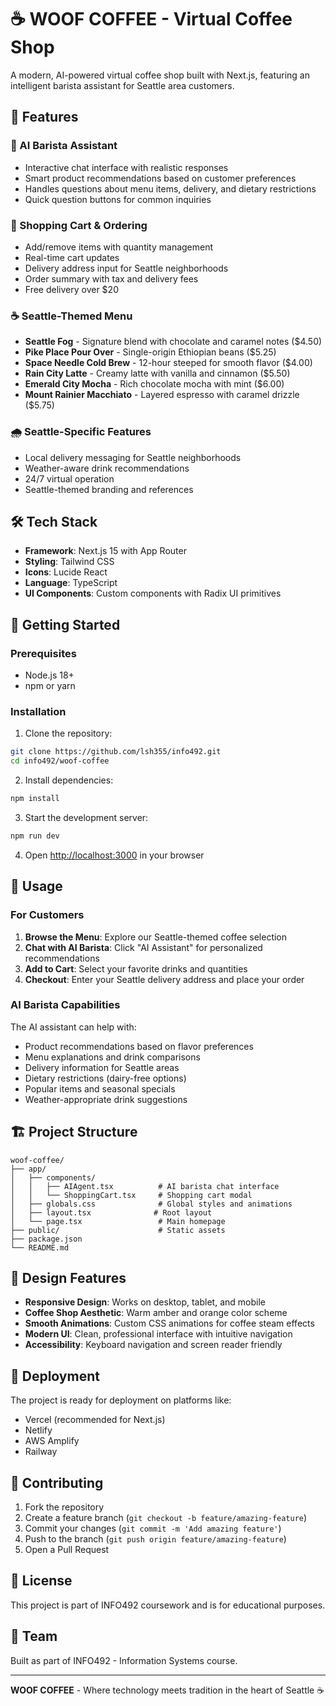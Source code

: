 # ☕ WOOF COFFEE - Virtual Coffee Shop

A modern, AI-powered virtual coffee shop built with Next.js, featuring an intelligent barista assistant for Seattle area customers.

## 🚀 Features

### 🤖 AI Barista Assistant
- Interactive chat interface with realistic responses
- Smart product recommendations based on customer preferences
- Handles questions about menu items, delivery, and dietary restrictions
- Quick question buttons for common inquiries

### 🛒 Shopping Cart & Ordering
- Add/remove items with quantity management
- Real-time cart updates
- Delivery address input for Seattle neighborhoods
- Order summary with tax and delivery fees
- Free delivery over $20

### ☕ Seattle-Themed Menu
- **Seattle Fog** - Signature blend with chocolate and caramel notes ($4.50)
- **Pike Place Pour Over** - Single-origin Ethiopian beans ($5.25)
- **Space Needle Cold Brew** - 12-hour steeped for smooth flavor ($4.00)
- **Rain City Latte** - Creamy latte with vanilla and cinnamon ($5.50)
- **Emerald City Mocha** - Rich chocolate mocha with mint ($6.00)
- **Mount Rainier Macchiato** - Layered espresso with caramel drizzle ($5.75)

### 🌧️ Seattle-Specific Features
- Local delivery messaging for Seattle neighborhoods
- Weather-aware drink recommendations
- 24/7 virtual operation
- Seattle-themed branding and references

## 🛠️ Tech Stack

- **Framework**: Next.js 15 with App Router
- **Styling**: Tailwind CSS
- **Icons**: Lucide React
- **Language**: TypeScript
- **UI Components**: Custom components with Radix UI primitives

## 🚀 Getting Started

### Prerequisites
- Node.js 18+ 
- npm or yarn

### Installation

1. Clone the repository:
```bash
git clone https://github.com/lsh355/info492.git
cd info492/woof-coffee
```

2. Install dependencies:
```bash
npm install
```

3. Start the development server:
```bash
npm run dev
```

4. Open [http://localhost:3000](http://localhost:3000) in your browser

## 📱 Usage

### For Customers
1. **Browse the Menu**: Explore our Seattle-themed coffee selection
2. **Chat with AI Barista**: Click "AI Assistant" for personalized recommendations
3. **Add to Cart**: Select your favorite drinks and quantities
4. **Checkout**: Enter your Seattle delivery address and place your order

### AI Barista Capabilities
The AI assistant can help with:
- Product recommendations based on flavor preferences
- Menu explanations and drink comparisons
- Delivery information for Seattle areas
- Dietary restrictions (dairy-free options)
- Popular items and seasonal specials
- Weather-appropriate drink suggestions

## 🏗️ Project Structure

```
woof-coffee/
├── app/
│   ├── components/
│   │   ├── AIAgent.tsx          # AI barista chat interface
│   │   └── ShoppingCart.tsx     # Shopping cart modal
│   ├── globals.css              # Global styles and animations
│   ├── layout.tsx              # Root layout
│   └── page.tsx                 # Main homepage
├── public/                      # Static assets
├── package.json
└── README.md
```

## 🎨 Design Features

- **Responsive Design**: Works on desktop, tablet, and mobile
- **Coffee Shop Aesthetic**: Warm amber and orange color scheme
- **Smooth Animations**: Custom CSS animations for coffee steam effects
- **Modern UI**: Clean, professional interface with intuitive navigation
- **Accessibility**: Keyboard navigation and screen reader friendly

## 🚀 Deployment

The project is ready for deployment on platforms like:
- Vercel (recommended for Next.js)
- Netlify
- AWS Amplify
- Railway

## 🤝 Contributing

1. Fork the repository
2. Create a feature branch (`git checkout -b feature/amazing-feature`)
3. Commit your changes (`git commit -m 'Add amazing feature'`)
4. Push to the branch (`git push origin feature/amazing-feature`)
5. Open a Pull Request

## 📄 License

This project is part of INFO492 coursework and is for educational purposes.

## 👥 Team

Built as part of INFO492 - Information Systems course.

---

**WOOF COFFEE** - Where technology meets tradition in the heart of Seattle ☕